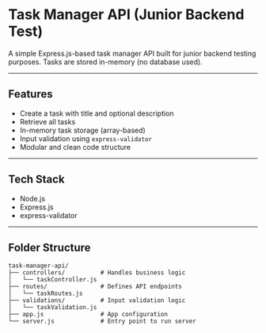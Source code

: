# Task Manager API (Junior Backend Test)

A simple Express.js-based task manager API built for junior backend testing purposes. Tasks are stored in-memory (no database used).

---

## Features

- Create a task with title and optional description
- Retrieve all tasks
- In-memory task storage (array-based)
- Input validation using `express-validator`
- Modular and clean code structure

---

## Tech Stack

- Node.js
- Express.js
- express-validator

---

## Folder Structure

```
task-manager-api/
├── controllers/          # Handles business logic
│   └── taskController.js
├── routes/               # Defines API endpoints
│   └── taskRoutes.js
├── validations/          # Input validation logic
│   └── taskValidation.js
├── app.js                # App configuration
└── server.js             # Entry point to run server
```
